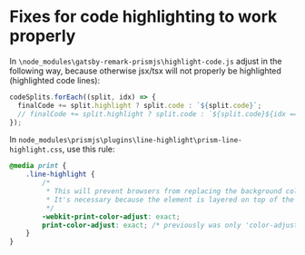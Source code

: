 # Fixes for code highlighting to work properly

In `\node_modules\gatsby-remark-prismjs\highlight-code.js` adjust in the following way, because otherwise jsx/tsx will not properly be highlighted (highlighted code lines):

```js
codeSplits.forEach((split, idx) => {
  finalCode += split.highlight ? split.code : `${split.code}`;
  // finalCode += split.highlight ? split.code : `${split.code}${idx == lastIdx ? `` : `\n`}`;
});
```

In `node_modules\prismjs\plugins\line-highlight\prism-line-highlight.css`, use this rule:

```css
@media print {
	.line-highlight {
		/*
		 * This will prevent browsers from replacing the background color with white.
		 * It's necessary because the element is layered on top of the displayed code.
		 */
		-webkit-print-color-adjust: exact;
		print-color-adjust: exact; /* previously was only 'color-adjust' and thus webpack complained*/
	}
}
```